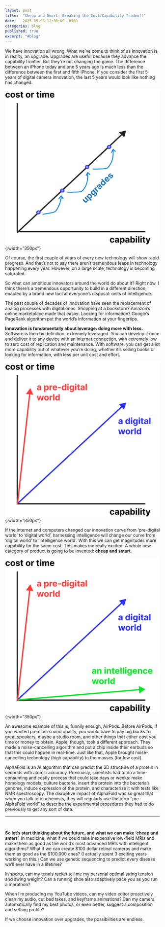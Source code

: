 ```yaml
---
layout: post
title:  "Cheap and Smart: Breaking the Cost/Capability Tradeoff"
date:   2025-05-08 12:00:00 -0500
categories: blog
published: true
excerpt: "#blog"
---
```


We have innovation all wrong. What we’ve come to think of as innovation is, in reality, an upgrade. Upgrades are useful because they advance the capability frontier. But they're not changing the game. The difference between an iPhone today and one 5 years ago is much less than the difference between the first and fifth iPhone. If you consider the first 5 years of digital camera innovation, the last 5 years would look like nothing has changed.  

![](/assets/post3images/Upgrades_JPEG.jpg){:width="350px"}

Of course, the first couple of years of every new technology will show rapid progress. And that’s not to say there aren’t tremendous leaps in technology happening every year. However, on a large scale, technology is becoming saturated.

So what can ambitious innovators around the world do about it? Right now, I think there’s a tremendous opportunity to build in a different direction, enabled by a brand new tool at everyone’s disposal: units of intelligence.

The past couple of decades of innovation have seen the replacement of analog processes with digital ones. Shopping at a bookstore? Amazon’s online marketplace made that easier. Looking for information? Google’s PageRank algorithm put the world’s information at your fingertips.

**Innovation is fundamentally about leverage: doing more with less.** Software is then by definition, extremely leveraged. You can develop it once and deliver it to any device with an internet connection, with extremely low to zero cost of replication and maintenance. With software, you can get a lot more capability out of whatever you’re doing, whether it’s selling books or looking for information, with less per unit cost and effort.

![](/assets/post3images/Digital_World_JPEG.jpg){:width="350px"}

If the internet and computers changed our innovation curve from ‘pre-digital world’ to ‘digital world’, harnessing intelligence will change our curve from ‘digital world’ to ‘intelligence world’. With this we can get magnitudes more capability for the same cost. This makes me really excited. A whole new category of product is going to be invented: **cheap and smart**.

![](/assets/post3images/Intelligence_World_JPEG.jpg){:width="350px"}

An awesome example of this is, funnily enough, AirPods. Before AirPods, if you wanted premium sound quality, you would have to pay big bucks for great speakers, maybe a studio room, and other things that either cost you time or money to obtain. Apple, though, took a different approach. They made a noise-cancelling algorithm and put a chip inside their earbuds so that this could happen in real-time. Just like that, Apple brought noise-cancelling technology (high capability) to the masses (for low cost).

AlphaFold is an AI algorithm that can predict the 3D structure of a protein in seconds with atomic accuracy. Previously, scientists had to do a time-consuming and costly process that could take days or weeks: make homology models, culture bacteria, insert the protein into the bacteria’s genome, induce expression of the protein, and characterize it with tests like NMR spectroscopy. The disruptive impact of AlphaFold was so great that when you talk to biochemists, they will regularly use the term “pre-AlphaFold world” to describe the experimental procedures they had to do previously to get any sort of data.


---

&nbsp;



**So let’s start thinking about the future, and what we can make ‘cheap and smart’.** In medicine, what if we could take inexpensive low-field MRIs and make them as good as the world’s most advanced MRIs with intelligent algorithms? What if we can create $100 dollar retinal cameras and make them as good as the $100,000 ones? (I actually spent 3 exciting years working on this.) Can we use genetic sequencing to predict every disease we’ll ever have in a lifetime?

In sports, can my tennis racket tell me my personal optimal string tension and swing weight? Can a running shoe also adaptively pace you as you run a marathon? 

When I’m producing my YouTube videos, can my video editor proactively clean my audio, cut bad takes, and keyframe animations? Can my camera automatically find my best photos, or even better, suggest a composition and setting profile?

If we choose innovation over upgrades, the possibilities are endless.